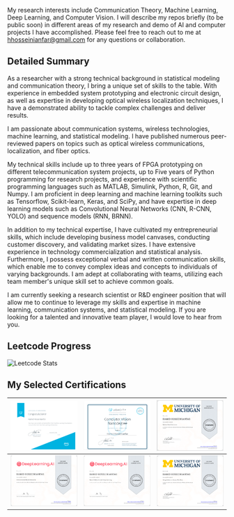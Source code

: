 My research interests include Communication Theory, Machine Learning, Deep Learning, and Computer Vision. I will describe my repos briefly (to be public soon) in different areas of my research and demo of AI and computer projects I have accomplished. Please feel free to reach out to me at hhosseinianfar@gmail.com for any questions or collaboration. 

## Detailed Summary

As a researcher with a strong technical background in statistical modeling and communication theory, I bring a unique set of skills to the table. With experience in embedded system prototyping and electronic circuit design, as well as expertise in developing optical wireless localization techniques, I have a demonstrated ability to tackle complex challenges and deliver results.

I am passionate about communication systems, wireless technologies, machine learning, and statistical modeling. I have published numerous peer-reviewed papers on topics such as optical wireless communications, localization, and fiber optics. 

My technical skills include up to three years of FPGA prototyping on different telecommunication system projects, up to Five years of Python programming for research projects, and experience with scientific programming languages such as MATLAB, Simulink, Python, R, Git, and Numpy. I am proficient in deep learning and machine learning toolkits such as Tensorflow, Scikit-learn, Keras, and SciPy, and have expertise in deep learning models such as Convolutional Neural Networks (CNN, R-CNN, YOLO) and sequence models (RNN, BRNN).

In addition to my technical expertise, I have cultivated my entrepreneurial skills, which include developing business model canvases, conducting customer discovery, and validating market sizes. I have extensive experience in technology commercialization and statistical analysis. Furthermore, I possess exceptional verbal and written communication skills, which enable me to convey complex ideas and concepts to individuals of varying backgrounds. I am adept at collaborating with teams, utilizing each team member's unique skill set to achieve common goals.

I am currently seeking a research scientist or R&D engineer position that will allow me to continue to leverage my skills and expertise in machine learning, communication systems, and statistical modeling. If you are looking for a talented and innovative team player, I would love to hear from you.



## Leetcode Progress
![Leetcode Stats](https://leetcard.jacoblin.cool/hhosseinianfar2020)

## My Selected Certifications

| ![Thumbnail of Coursera Certificate](Images/4f7020fb-cc97-4224-9fd9-660440123a60.png) | ![Thumbnail of Coursera Certificate](Images/f0de87f3-8be7-426c-95c3-ded00c972e40.png) | ![Thumbnail of Coursera Certificate](Images/thumbnail-Coursera204UWWCVBVAJZ6.png) |
|:--:|:--:|:--:|
| ![Thumbnail of Coursera Certificate](Images/CourseraK5TWMCUFMRN6.png) | ![Thumbnail of Coursera Certificate](Images/CourseraR6CWHZLLBR5N.png) | ![Thumbnail of Coursera Certificate](Images/CourseraZZCH5TPY5TQ6.png) |





<!---
hhosseinian/hhosseinian is a ✨ special ✨ repository because its `README.md` (this file) appears on your GitHub profile.
You can click the Preview link to take a look at your changes.
--->

